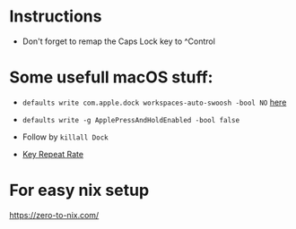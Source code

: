# Instructions
 - Don't forget to remap the Caps Lock key to ^Control

# Some usefull macOS stuff:
 - `defaults write com.apple.dock workspaces-auto-swoosh -bool NO` [here](https://discussions.apple.com/thread/4995042?sortBy=best)

 - `defaults write -g ApplePressAndHoldEnabled -bool false`

 - Follow by `killall Dock`
   
 - [Key Repeat Rate](https://apple.stackexchange.com/questions/10467/how-to-increase-keyboard-key-repeat-rate-on-os-x)

# For easy nix setup
 https://zero-to-nix.com/
